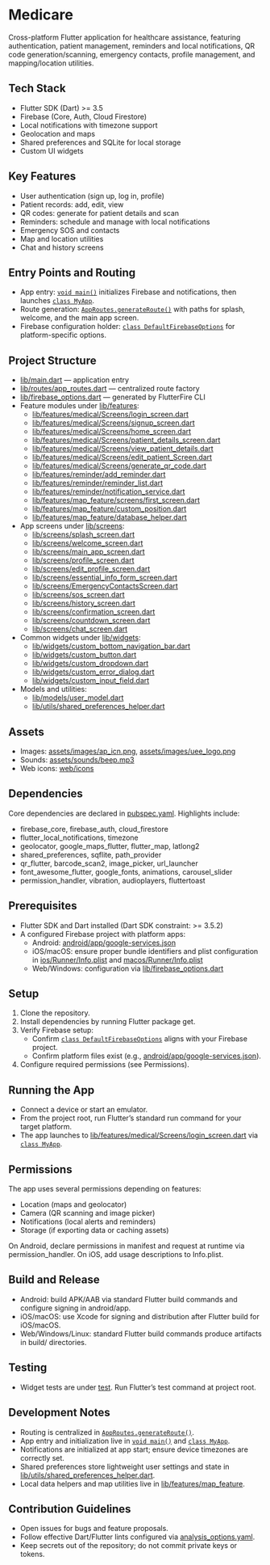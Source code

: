 # Medicare

Cross-platform Flutter application for healthcare assistance, featuring authentication, patient management, reminders and local notifications, QR code generation/scanning, emergency contacts, profile management, and mapping/location utilities.

## Tech Stack

- Flutter SDK (Dart) >= 3.5
- Firebase (Core, Auth, Cloud Firestore)
- Local notifications with timezone support
- Geolocation and maps
- Shared preferences and SQLite for local storage
- Custom UI widgets

## Key Features

- User authentication (sign up, log in, profile)
- Patient records: add, edit, view
- QR codes: generate for patient details and scan
- Reminders: schedule and manage with local notifications
- Emergency SOS and contacts
- Map and location utilities
- Chat and history screens

## Entry Points and Routing

- App entry: [`void main()`](lib/main.dart:13) initializes Firebase and notifications, then launches [`class MyApp`](lib/main.dart:25).
- Route generation: [`AppRoutes.generateRoute()`](lib/routes/app_routes.dart:11) with paths for splash, welcome, and the main app screen.
- Firebase configuration holder: [`class DefaultFirebaseOptions`](lib/firebase_options.dart:17) for platform-specific options.

## Project Structure

- [lib/main.dart](lib/main.dart) — application entry
- [lib/routes/app_routes.dart](lib/routes/app_routes.dart) — centralized route factory
- [lib/firebase_options.dart](lib/firebase_options.dart) — generated by FlutterFire CLI
- Feature modules under [lib/features](lib/features):
  - [lib/features/medical/Screens/login_screen.dart](lib/features/medical/Screens/login_screen.dart)
  - [lib/features/medical/Screens/signup_screen.dart](lib/features/medical/Screens/signup_screen.dart)
  - [lib/features/medical/Screens/home_screen.dart](lib/features/medical/Screens/home_screen.dart)
  - [lib/features/medical/Screens/patient_details_screen.dart](lib/features/medical/Screens/patient_details_screen.dart)
  - [lib/features/medical/Screens/view_patient_details.dart](lib/features/medical/Screens/view_patient_details.dart)
  - [lib/features/medical/Screens/edit_patient_Screen.dart](lib/features/medical/Screens/edit_patient_Screen.dart)
  - [lib/features/medical/Screens/generate_qr_code.dart](lib/features/medical/Screens/generate_qr_code.dart)
  - [lib/features/reminder/add_reminder.dart](lib/features/reminder/add_reminder.dart)
  - [lib/features/reminder/reminder_list.dart](lib/features/reminder/reminder_list.dart)
  - [lib/features/reminder/notification_service.dart](lib/features/reminder/notification_service.dart)
  - [lib/features/map_feature/screens/first_screen.dart](lib/features/map_feature/screens/first_screen.dart)
  - [lib/features/map_feature/custom_position.dart](lib/features/map_feature/custom_position.dart)
  - [lib/features/map_feature/database_helper.dart](lib/features/map_feature/database_helper.dart)
- App screens under [lib/screens](lib/screens):
  - [lib/screens/splash_screen.dart](lib/screens/splash_screen.dart)
  - [lib/screens/welcome_screen.dart](lib/screens/welcome_screen.dart)
  - [lib/screens/main_app_screen.dart](lib/screens/main_app_screen.dart)
  - [lib/screens/profile_screen.dart](lib/screens/profile_screen.dart)
  - [lib/screens/edit_profile_screen.dart](lib/screens/edit_profile_screen.dart)
  - [lib/screens/essential_info_form_screen.dart](lib/screens/essential_info_form_screen.dart)
  - [lib/screens/EmergencyContactsScreen.dart](lib/screens/EmergencyContactsScreen.dart)
  - [lib/screens/sos_screen.dart](lib/screens/sos_screen.dart)
  - [lib/screens/history_screen.dart](lib/screens/history_screen.dart)
  - [lib/screens/confirmation_screen.dart](lib/screens/confirmation_screen.dart)
  - [lib/screens/countdown_screen.dart](lib/screens/countdown_screen.dart)
  - [lib/screens/chat_screen.dart](lib/screens/chat_screen.dart)
- Common widgets under [lib/widgets](lib/widgets):
  - [lib/widgets/custom_bottom_navigation_bar.dart](lib/widgets/custom_bottom_navigation_bar.dart)
  - [lib/widgets/custom_button.dart](lib/widgets/custom_button.dart)
  - [lib/widgets/custom_dropdown.dart](lib/widgets/custom_dropdown.dart)
  - [lib/widgets/custom_error_dialog.dart](lib/widgets/custom_error_dialog.dart)
  - [lib/widgets/custom_input_field.dart](lib/widgets/custom_input_field.dart)
- Models and utilities:
  - [lib/models/user_model.dart](lib/models/user_model.dart)
  - [lib/utils/shared_preferences_helper.dart](lib/utils/shared_preferences_helper.dart)

## Assets

- Images: [assets/images/ap_icn.png](assets/images/ap_icn.png), [assets/images/uee_logo.png](assets/images/uee_logo.png)
- Sounds: [assets/sounds/beep.mp3](assets/sounds/beep.mp3)
- Web icons: [web/icons](web/icons)

## Dependencies

Core dependencies are declared in [pubspec.yaml](pubspec.yaml). Highlights include:
- firebase_core, firebase_auth, cloud_firestore
- flutter_local_notifications, timezone
- geolocator, google_maps_flutter, flutter_map, latlong2
- shared_preferences, sqflite, path_provider
- qr_flutter, barcode_scan2, image_picker, url_launcher
- font_awesome_flutter, google_fonts, animations, carousel_slider
- permission_handler, vibration, audioplayers, fluttertoast

## Prerequisites

- Flutter SDK and Dart installed (Dart SDK constraint: >= 3.5.2)
- A configured Firebase project with platform apps:
  - Android: [android/app/google-services.json](android/app/google-services.json)
  - iOS/macOS: ensure proper bundle identifiers and plist configuration in [ios/Runner/Info.plist](ios/Runner/Info.plist) and [macos/Runner/Info.plist](macos/Runner/Info.plist)
  - Web/Windows: configuration via [lib/firebase_options.dart](lib/firebase_options.dart)

## Setup

1. Clone the repository.
2. Install dependencies by running Flutter package get.
3. Verify Firebase setup:
   - Confirm [`class DefaultFirebaseOptions`](lib/firebase_options.dart:17) aligns with your Firebase project.
   - Confirm platform files exist (e.g., [android/app/google-services.json](android/app/google-services.json)).
4. Configure required permissions (see Permissions).

## Running the App

- Connect a device or start an emulator.
- From the project root, run Flutter’s standard run command for your target platform.
- The app launches to [lib/features/medical/Screens/login_screen.dart](lib/features/medical/Screens/login_screen.dart) via [`class MyApp`](lib/main.dart:25).

## Permissions

The app uses several permissions depending on features:
- Location (maps and geolocator)
- Camera (QR scanning and image picker)
- Notifications (local alerts and reminders)
- Storage (if exporting data or caching assets)

On Android, declare permissions in manifest and request at runtime via permission_handler. On iOS, add usage descriptions to Info.plist.

## Build and Release

- Android: build APK/AAB via standard Flutter build commands and configure signing in android/app.
- iOS/macOS: use Xcode for signing and distribution after Flutter build for iOS/macOS.
- Web/Windows/Linux: standard Flutter build commands produce artifacts in build/ directories.

## Testing

- Widget tests are under [test](test). Run Flutter’s test command at project root.

## Development Notes

- Routing is centralized in [`AppRoutes.generateRoute()`](lib/routes/app_routes.dart:11).
- App entry and initialization live in [`void main()`](lib/main.dart:13) and [`class MyApp`](lib/main.dart:25).
- Notifications are initialized at app start; ensure device timezones are correctly set.
- Shared preferences store lightweight user settings and state in [lib/utils/shared_preferences_helper.dart](lib/utils/shared_preferences_helper.dart).
- Local data helpers and map utilities live in [lib/features/map_feature](lib/features/map_feature).

## Contribution Guidelines

- Open issues for bugs and feature proposals.
- Follow effective Dart/Flutter lints configured via [analysis_options.yaml](analysis_options.yaml).
- Keep secrets out of the repository; do not commit private keys or tokens.

